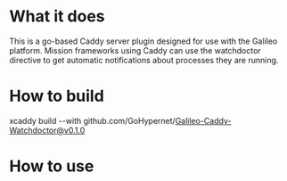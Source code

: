 # What it does

This is a go-based Caddy server plugin designed for use with the Galileo platform. Mission frameworks using Caddy can use the watchdoctor directive to get
automatic notifications about processes they are running. 

# How to build

  xcaddy build --with github.com/GoHypernet/Galileo-Caddy-Watchdoctor@v0.1.0

# How to use
